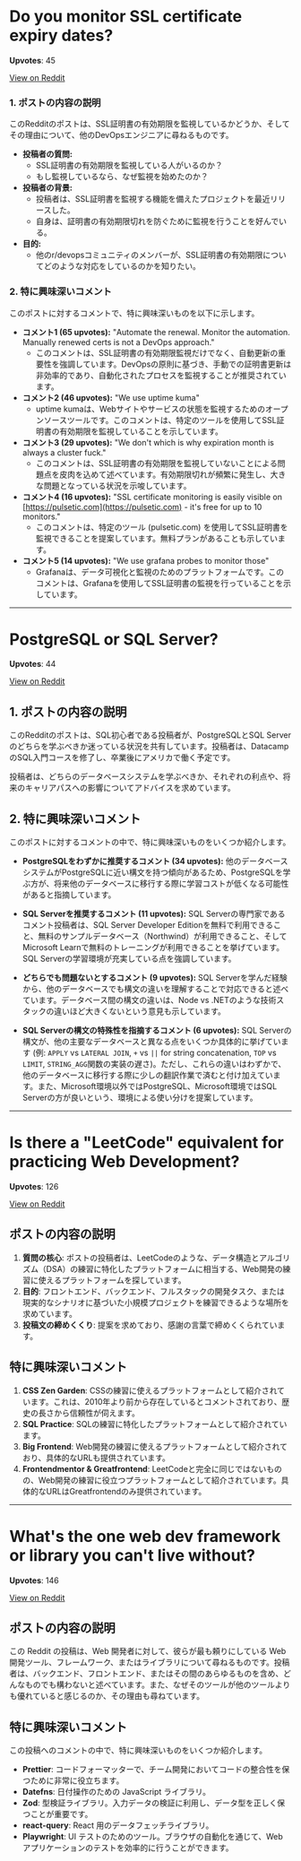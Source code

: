
# Do you monitor SSL certificate expiry dates?

**Upvotes**: 45



[View on Reddit](https://www.reddit.com/r/devops/comments/1k1hypz/do_you_monitor_ssl_certificate_expiry_dates/)

### 1. ポストの内容の説明

このRedditのポストは、SSL証明書の有効期限を監視しているかどうか、そしてその理由について、他のDevOpsエンジニアに尋ねるものです。

*   **投稿者の質問:**
    *   SSL証明書の有効期限を監視している人がいるのか？
    *   もし監視しているなら、なぜ監視を始めたのか？
*   **投稿者の背景:**
    *   投稿者は、SSL証明書を監視する機能を備えたプロジェクトを最近リリースした。
    *   自身は、証明書の有効期限切れを防ぐために監視を行うことを好んでいる。
*   **目的:**
    *   他のr/devopsコミュニティのメンバーが、SSL証明書の有効期限についてどのような対応をしているのかを知りたい。

### 2. 特に興味深いコメント

このポストに対するコメントで、特に興味深いものを以下に示します。

*   **コメント1 (65 upvotes):** "Automate the renewal. Monitor the automation. Manually renewed certs is not a DevOps approach."
    *   このコメントは、SSL証明書の有効期限監視だけでなく、自動更新の重要性を強調しています。DevOpsの原則に基づき、手動での証明書更新は非効率的であり、自動化されたプロセスを監視することが推奨されています。
*   **コメント2 (46 upvotes):** "We use uptime kuma"
    *   uptime kumaは、Webサイトやサービスの状態を監視するためのオープンソースツールです。このコメントは、特定のツールを使用してSSL証明書の有効期限を監視していることを示しています。
*   **コメント3 (29 upvotes):** "We don't which is why expiration month is always a cluster fuck."
    *   このコメントは、SSL証明書の有効期限を監視していないことによる問題点を皮肉を込めて述べています。有効期限切れが頻繁に発生し、大きな問題となっている状況を示唆しています。
*   **コメント4 (16 upvotes):** "SSL certificate monitoring is easily visible on \[https://pulsetic.com](https://pulsetic.com) \- it's free for up to 10 monitors."
    *   このコメントは、特定のツール (pulsetic.com) を使用してSSL証明書を監視できることを提案しています。無料プランがあることも示しています。
*   **コメント5 (14 upvotes):** "We use grafana probes to monitor those"
    *   Grafanaは、データ可視化と監視のためのプラットフォームです。このコメントは、Grafanaを使用してSSL証明書の監視を行っていることを示しています。

---

# PostgreSQL or SQL Server?

**Upvotes**: 44



[View on Reddit](https://www.reddit.com/r/SQL/comments/1k0np3d/postgresql_or_sql_server/)

## 1. ポストの内容の説明

このRedditのポストは、SQL初心者である投稿者が、PostgreSQLとSQL Serverのどちらを学ぶべきか迷っている状況を共有しています。投稿者は、DatacampのSQL入門コースを修了し、卒業後にアメリカで働く予定です。

投稿者は、どちらのデータベースシステムを学ぶべきか、それぞれの利点や、将来のキャリアパスへの影響についてアドバイスを求めています。

## 2. 特に興味深いコメント

このポストに対するコメントの中で、特に興味深いものをいくつか紹介します。

*   **PostgreSQLをわずかに推奨するコメント (34 upvotes):** 他のデータベースシステムがPostgreSQLに近い構文を持つ傾向があるため、PostgreSQLを学ぶ方が、将来他のデータベースに移行する際に学習コストが低くなる可能性があると指摘しています。

*   **SQL Serverを推奨するコメント (11 upvotes):** SQL Serverの専門家であるコメント投稿者は、SQL Server Developer Editionを無料で利用できること、無料のサンプルデータベース（Northwind）が利用できること、そしてMicrosoft Learnで無料のトレーニングが利用できることを挙げています。SQL Serverの学習環境が充実している点を強調しています。

*   **どちらでも問題ないとするコメント (9 upvotes):** SQL Serverを学んだ経験から、他のデータベースでも構文の違いを理解することで対応できると述べています。データベース間の構文の違いは、Node vs .NETのような技術スタックの違いほど大きくないという意見も示しています。

*   **SQL Serverの構文の特殊性を指摘するコメント (6 upvotes):** SQL Serverの構文が、他の主要なデータベースと異なる点をいくつか具体的に挙げています (例: `APPLY` vs `LATERAL JOIN`, `+` vs `||` for string concatenation, `TOP` vs `LIMIT`, `STRING_AGG`関数の実装の遅さ)。ただし、これらの違いはわずかで、他のデータベースに移行する際に少しの翻訳作業で済むと付け加えています。また、Microsoft環境以外ではPostgreSQL、Microsoft環境ではSQL Serverの方が良いという、環境による使い分けを提案しています。


---

# Is there a "LeetCode" equivalent for practicing Web Development?

**Upvotes**: 126



[View on Reddit](https://www.reddit.com/r/webdev/comments/1k1jpv2/is_there_a_leetcode_equivalent_for_practicing_web/)

## ポストの内容の説明

1.  **質問の核心**: ポストの投稿者は、LeetCodeのような、データ構造とアルゴリズム（DSA）の練習に特化したプラットフォームに相当する、Web開発の練習に使えるプラットフォームを探しています。
2.  **目的**: フロントエンド、バックエンド、フルスタックの開発タスク、または現実的なシナリオに基づいた小規模プロジェクトを練習できるような場所を求めています。
3.  **投稿文の締めくくり**: 提案を求めており、感謝の言葉で締めくくられています。

## 特に興味深いコメント

1.  **CSS Zen Garden**: CSSの練習に使えるプラットフォームとして紹介されています。これは、2010年より前から存在しているとコメントされており、歴史の長さから信頼性が伺えます。
2.  **SQL Practice**: SQLの練習に特化したプラットフォームとして紹介されています。
3.  **Big Frontend**: Web開発の練習に使えるプラットフォームとして紹介されており、具体的なURLも提供されています。
4.  **Frontendmentor & Greatfrontend**: LeetCodeと完全に同じではないものの、Web開発の練習に役立つプラットフォームとして紹介されています。具体的なURLはGreatfrontendのみ提供されています。


---

# What's the one web dev framework or library you can't live without?

**Upvotes**: 146



[View on Reddit](https://www.reddit.com/r/webdev/comments/1k1b0oc/whats_the_one_web_dev_framework_or_library_you/)

## ポストの内容の説明

この Reddit の投稿は、Web 開発者に対して、彼らが最も頼りにしている Web 開発ツール、フレームワーク、またはライブラリについて尋ねるものです。投稿者は、バックエンド、フロントエンド、またはその間のあらゆるものを含め、どんなものでも構わないと述べています。また、なぜそのツールが他のツールよりも優れていると感じるのか、その理由も尋ねています。

## 特に興味深いコメント

この投稿へのコメントの中で、特に興味深いものをいくつか紹介します。

*   **Prettier**: コードフォーマッターで、チーム開発においてコードの整合性を保つために非常に役立ちます。
*   **Datefns**: 日付操作のための JavaScript ライブラリ。
*   **Zod**: 型検証ライブラリ。入力データの検証に利用し、データ型を正しく保つことが重要です。
*   **react-query**: React 用のデータフェッチライブラリ。
*   **Playwright**: UI テストのためのツール。ブラウザの自動化を通じて、Web アプリケーションのテストを効率的に行うことができます。

